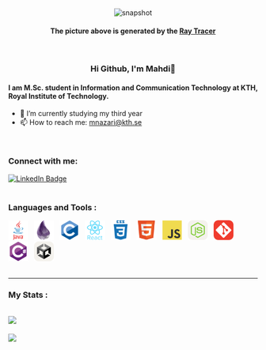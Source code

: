 
<div id="badges" align="center">
</div>
<div align="center">
<img src="https://komarev.com/ghpvc/?username=MahdiNazarii&style=flat-square&color=blue" alt=""/>
</div>
<div align="center">

 ![snapshot](https://user-images.githubusercontent.com/100143248/225767120-c64f80bb-4a3e-4ead-9c7c-023c8c1c7c5f.png)
 #### The picture above is generated by the [Ray Tracer](https://github.com/MahdiNazarii/ID1019-Programming-II/tree/main/Ray%20Tracer)
</div>
<br/>
<div align="center">
  
### Hi Github, I'm Mahdi👋
  
 </div>
 
#### I am M.Sc. student in Information and Communication Technology at KTH, Royal Institute of Technology. 
- 🔭 I’m currently studying my third year
- 📫 How to reach me: mnazari@kth.se
<br/>

### Connect with me:
<div>
 <a href="https://www.linkedin.com/in/mahdi-nazari-995b9822a/" target="_blank">
    <img src="https://img.shields.io/badge/LinkedIn-blue?style=for-the-badge&logo=linkedin&logoColor=white" alt="LinkedIn Badge"/>
  </a>
 </div>
 <br/>

### Languages and Tools :
<div>
  <img src="https://github.com/devicons/devicon/blob/master/icons/java/java-original-wordmark.svg" title="Java" alt="Java" width="40" height="40"/>&nbsp;&nbsp;
   <img src="https://github.com/devicons/devicon/blob/master/icons/elixir/elixir-original.svg" title="Elixir" alt="Elixir" width="40" height="40"/>&nbsp;&nbsp;
   <img src="https://github.com/devicons/devicon/blob/master/icons/c/c-original.svg" title="C" alt="C" width="40" height="40"/>&nbsp;&nbsp;
  <img src="https://github.com/devicons/devicon/blob/master/icons/react/react-original-wordmark.svg" title="React" alt="React" width="40" height="40"/>&nbsp;&nbsp;
  <img src="https://github.com/devicons/devicon/blob/master/icons/css3/css3-plain-wordmark.svg"  title="CSS3" alt="CSS" width="40" height="40"/>&nbsp;&nbsp;
  <img src="https://github.com/devicons/devicon/blob/master/icons/html5/html5-original.svg" title="HTML5" alt="HTML" width="40" height="40"/>&nbsp;&nbsp;
  <img src="https://github.com/devicons/devicon/blob/master/icons/javascript/javascript-original.svg" title="JavaScript" alt="JavaScript" width="40" height="40"/>&nbsp;&nbsp;
  <img src="https://github.com/tandpfun/skill-icons/blob/main/icons/NodeJS-Light.svg" title="NodeJS" alt="NodeJS" width="40" height="40"/>&nbsp;&nbsp;
  <img src="https://github.com/tandpfun/skill-icons/blob/main/icons/Git.svg" title="Git" **alt="Git" width="40" height="40"/>&nbsp;&nbsp;
 <img src="https://github.com/devicons/devicon/blob/master/icons/csharp/csharp-original.svg" title="C#" alt="C#" width="40" height="40"/>&nbsp;&nbsp;
 <img src="https://github.com/tandpfun/skill-icons/blob/main/icons/Unity-Light.svg" title="Unity" alt="Unity" width="40" height="40"/>&nbsp;&nbsp; 
</div>
<br/>
<hr>

### My Stats :
<br/>
<a href="https://git.io/streak-stats"><img src="https://github-readme-streak-stats.herokuapp.com?user=mahdinazarii&theme=dark&hide_border=true&border_radius=2.7&mode=weekly"/></a>
<br>
<br>
<a href="https://git.io/streak-stats"><img src="https://github-readme-stats.vercel.app/api/top-langs/?username=mahdinazarii&layout=compact&theme=vision-friendly-dark"/></a>




<!--
**MahdiNazarii/MahdiNazarii** is a ✨ _special_ ✨ repository because its `README.md` (this file) appears on your GitHub profile.

Here are some ideas to get you started:

- 🔭 I’m currently working on ...
- 🌱 I’m currently learning ...
- 👯 I’m looking to collaborate on ...
- 🤔 I’m looking for help with ...
- 💬 Ask me about ...
- 📫 How to reach me: ...
- 😄 Pronouns: ...
- ⚡ Fun fact: ...
-->

